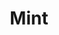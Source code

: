 ---
layout: app
title: Mint
permalink: apps/mint/
lang: en
page_id: apps-mint


text-img: /assets/graphics/images/phone-3.webp

description: Register of jurisdictions and their management
detail-description: IXOlist Mint service application covers the process of manufacturing crypto coins to provide abilities for legal entities like token production and circulation for their digital assets and cryptocurrencies on a  <a class="apps-description__link" href="/blockchain">blockchain</a> network.
diagrams: Diagrams
breadcrumbs-title: Mint
dappTestnetUrl: https://ixolist-userapp-mint-demo.netlify.app/#/
---